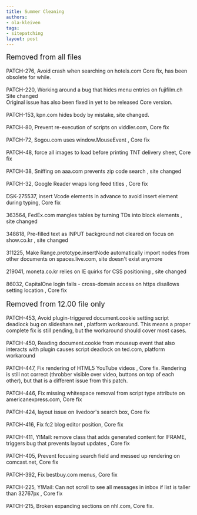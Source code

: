 ```yaml
---
title: Summer Cleaning
authors:
- ola-kleiven
tags:
- sitepatching
layout: post
---
```

<span style="font-size: 140%">Removed from all files</span><br/><br/>PATCH-276, Avoid crash when searching on hotels.com  Core fix, has been obsolete for while.<br/><br/>PATCH-220, Working around a bug that hides menu entries on fujifilm.ch Site changed  <br/>Original issue has also been fixed in yet to be released Core version.<br/><br/>PATCH-153, kpn.com hides body by mistake, site changed.<br/><br/>PATCH-80, Prevent re-execution of scripts on viddler.com, Core fix<br/><br/>PATCH-72, Sogou.com uses window.MouseEvent , Core fix<br/><br/>PATCH-48, force all images to load before printing TNT delivery sheet, Core fix<br/><br/>PATCH-38, Sniffing on aaa.com prevents zip code search , site changed<br/><br/>PATCH-32, Google Reader wraps long feed titles , Core fix<br/><br/>DSK-275537, insert Vcode elements in advance to avoid insert element during typing, Core fix<br/><br/>363564, FedEx.com mangles tables by turning TDs into block elements , site changed<br/><br/>348818, Pre-filled text as INPUT background not cleared on focus on show.co.kr , site changed<br/><br/>311225, Make Range.prototype.insertNode automatically import nodes from other documents on spaces.live.com, site doesn&#39;t exist anymore<br/><br/>219041,  moneta.co.kr relies on IE quirks for CSS positioning , site changed<br/><br/>86032, CapitalOne login fails - cross-domain access on https disallows setting location , Core fix<br/><br/><span style="font-size: 140%">Removed from 12.00 file only</span><br/><br/>PATCH-453, Avoid plugin-triggered document.cookie setting script deadlock bug on slideshare.net , platform workaround. This means a proper complete fix is still pending, but the workaround should cover most cases.<br/><br/>PATCH-450, Reading document.cookie from mouseup event that also interacts with plugin causes script deadlock on ted.com, platform workaround<br/><br/>PATCH-447, Fix rendering of HTML5 YouTube videos , Core fix. Rendering is still not correct (throbber visible over video, buttons on top of each other), but that is a different issue from this patch.<br/><br/>PATCH-446, Fix missing whitespace removal from script type attribute on americanexpress.com, Core fix<br/><br/>PATCH-424, layout issue on livedoor&#39;s search box, Core fix<br/><br/>PATCH-416, Fix fc2 blog editor position, Core fix<br/><br/>PATCH-411, Y!Mail: remove class that adds generated content for IFRAME, triggers bug that prevents layout updates , Core fix<br/><br/>PATCH-405, Prevent focusing search field and messed up rendering on comcast.net, Core fix<br/><br/>PATCH-392, Fix bestbuy.com menus, Core fix<br/><br/>PATCH-225, Y!Mail: Can not scroll to see all messages in inbox if list is taller than 32767px , Core fix<br/><br/>PATCH-215, Broken expanding sections on nhl.com, Core fix.

